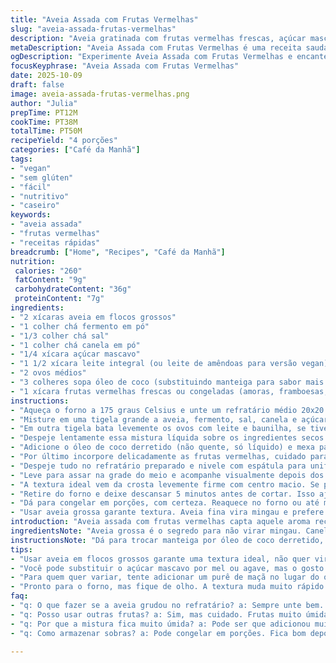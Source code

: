 ```yaml
---
title: "Aveia Assada com Frutas Vermelhas"
slug: "aveia-assada-frutas-vermelhas"
description: "Aveia gratinada com frutas vermelhas frescas, açúcar mascavo e toque de canela. Mistura cremosa com crosta dourada, ideal para café da manhã ou lanche. Preparo rápido e simples, combina aveia integral com leite, ovos e uma gordura leve. Inclui substituição de manteiga por óleo de coco para versão vegana. O aroma de canela invade a cozinha enquanto cozinha. Textura macia por dentro e levemente crocante por cima. Versátil, pode usar frutas congeladas sem medo. Tempo ajustado para garantir ponto exato com base nos sinais visuais do forno. Aprenda a lidar com erros comuns como aveia embolotada ou queimada. Técnica essencial para quem quer algo nutritivo e saboroso sem frescura."
metaDescription: "Aveia Assada com Frutas Vermelhas é uma receita saudável e saborosa. Aprenda a fazer uma mistura cremosa e crocante, perfeita para qualquer hora."
ogDescription: "Experimente Aveia Assada com Frutas Vermelhas e encante-se com o aroma de canela e a textura irresistível. Uma opção nutritiva e prática para o dia a dia."
focusKeyphrase: "Aveia Assada com Frutas Vermelhas"
date: 2025-10-09
draft: false
image: aveia-assada-frutas-vermelhas.png
author: "Julia"
prepTime: PT12M
cookTime: PT38M
totalTime: PT50M
recipeYield: "4 porções"
categories: ["Café da Manhã"]
tags:
- "vegan"
- "sem glúten"
- "fácil"
- "nutritivo"
- "caseiro"
keywords:
- "aveia assada"
- "frutas vermelhas"
- "receitas rápidas"
breadcrumb: ["Home", "Recipes", "Café da Manhã"]
nutrition: 
 calories: "260"
 fatContent: "9g"
 carbohydrateContent: "36g"
 proteinContent: "7g"
ingredients:
- "2 xícaras aveia em flocos grossos"
- "1 colher chá fermento em pó"
- "1/3 colher chá sal"
- "1 colher chá canela em pó"
- "1/4 xícara açúcar mascavo"
- "1 1/2 xícara leite integral (ou leite de amêndoas para versão vegan)"
- "2 ovos médios"
- "3 colheres sopa óleo de coco (substituindo manteiga para sabor mais leve e vegan)"
- "1 xícara frutas vermelhas frescas ou congeladas (amoras, framboesas, mirtilos misturados)"
instructions:
- "Aqueça o forno a 175 graus Celsius e unte um refratário médio 20x20 cm com óleo de coco para evitar grudar."
- "Misture em uma tigela grande a aveia, fermento, sal, canela e açúcar mascavo. Garantir que fique homogêneo evitando aglomerados de açúcar."
- "Em outra tigela bata levemente os ovos com leite e baunilha, se tiver. O chocolate amargo ou um toque de licor podem entrar no lugar da baunilha para algo diferente."
- "Despeje lentamente essa mistura líquida sobre os ingredientes secos mexendo bem para incorporar sem sovar. Mistura deve ficar molhada e uniforme."
- "Adicione o óleo de coco derretido (não quente, só líquido) e mexa para distribuir. Isso traz gordura saudável, evitando a manteiga mais pesada."
- "Por último incorpore delicadamente as frutas vermelhas, cuidado para não esmagar demais, especialmente se usar congeladas já previamente descongeladas."
- "Despeje tudo no refratário preparado e nivele com espátula para uniformizar. Não precisa enfiar garfo, mas evite bolotas grossas que podem não assar direito."
- "Leve para assar na grade do meio e acompanhe visualmente depois dos 30 minutos. A superfície deve ficar dourada, firme ao toque e com cheiro de canela no ar."
- "A textura ideal vem da crosta levemente firme com centro macio. Se parecer muito úmido, deixe mais 5 a 7 minutos, mas cuidado para não queimar as bordas."
- "Retire do forno e deixe descansar 5 minutos antes de cortar. Isso ajuda a firmar o interior e facilita servir."
- "Dá para congelar em porções, com certeza. Reaquece no forno ou até mesmo na airfryer, fica quase como acabado de feito."
- "Usar aveia grossa garante textura. Aveia fina vira mingau e prefere preparo diferente. Também já tentei trocar por quinoa em flocos, fita top para variar."
introduction: "Aveia assada com frutas vermelhas capta aquele aroma reconfortante de canela e açúcar mascavo junto com a textura cremosa que só a aveia consegue dar. Já testei várias combinações no café da manhã para fugir do comum, e essa mistura é daquelas que rende bem sem complicação. Você sente na cozinha o cheiro tomando conta enquanto o forno trabalha, a crostinha que se forma lembra bolo simples de vó, mas a cara saudável. O truque está no ponto certo da crosta dourada e interior macio, quase como um pudim. Funciona para toda família e dá para variar frutas e gorduras conforme estoque ou dieta. Ficar de olho na textura é mais valioso que relógio."
ingredientsNote: "Aveia grossa é o segredo para não virar mingau. Canela e açúcar mascavo vão fundo no sabor terroso, com toque caramelizado. Não tem manteiga? Óleo de coco é substituto que entra com leveza e aroma sutil sem perder cremosidade. Para versão vegana, escolha leite vegetal e ovos de chia ou linhaça (1 colher de chia moída + 3 colheres de água como 1 ovo). Frutas frescas ou congeladas funcionam - só evite usar frutas muito molhadas para não deixar o preparo aguado demais - escorra um pouco antes se preciso. Fermento aumenta leveza; não pule essa etapa ou ficará denso pesaroso. Misture bem, mas sem bater agressivamente para não compactar aveia."
instructionsNote: "Dá para trocar manteiga por óleo de coco derretido, inclusive de coco torrado para variação. O segredo de cozinhar aveia assada é observar a crosta dourada como o termômetro: deve estar firme para indicar que o líquido dentro assentou. Flagrante aroma de canela assando é sinal de que quase está no ponto. Deixar além do tempo pode fazer bordas ressecarem, tente usar timer para começar a checar visuais aos 30 minutos, não só contar tempo. Frutas vermelhas escondem sabor mas entregam doçura e textura, nunca colocar diretamente no fundo do prato para não queimar. Fácil errar na temperatura: 175 graus é suficiente para cozinhar sem ressecar. Caso não tenha forno, pode usar airfryer em 160 graus por uns 25 minutos com cuidado de não queimar. Sempre deixe descansar antes de servir para acertar a consistência."
tips:
- "Usar aveia em flocos grossos garante uma textura ideal, não quer virar mingau, certo? Já testei com aveia fina e o resultado foi desastre. A crosta é importante, confira sempre se está dourada e firme. Se não, ajuste o tempo no forno. É visual. O cheiro de canela dá o sinal também."
- "Você pode substituir o açúcar mascavo por mel ou agave, mas o gosto muda. E ainda, se a mistura parecer seca, pingue mais um pouco de leite. Não tenha medo de ajustar. E, novamente, as frutas. Se forem muito molhadas, use papel toalha para secar um pouco antes de misturar. Assim evita que fique aguado."
- "Para quem quer variar, tente adicionar um purê de maçã no lugar do óleo de coco. É uma escolha saudável e a textura fica ótima. E se não tiver fermento fresco, o velho pode não funcionar. Importante. Também, se a mistura estiver muito grossa, mais leite vai bem. Mas de pouco em pouco."
- "Pronto para o forno, mas fique de olho. A textura muda muito rápido. Aos 30 minutos, observe bem. A superfície deve estar dourada, mas não deixe passar. O aroma é o guia. Deixe descansar por cinco minutos assim que tirar do forno. Ajuda a firmar. E fica mais fácil na hora de cortar."
faq:
- "q: O que fazer se a aveia grudou no refratário? a: Sempre unte bem. Se grudar, use espátula, mas se a crosta não sair, talvez precise de um pouquinho de água quente por baixo pra soltar."
- "q: Posso usar outras frutas? a: Sim, mas cuidado. Frutas muito úmidas como melancia não funcionam. Use frutas que seguram bem a textura. E também, frutas congeladas precisam descongelar um pouco para não derreter a mistura."
- "q: Por que a mistura fica muito úmida? a: Pode ser que adicionou muito líquido ou frutas molhadas. Ajuste sempre as proporções. Por isso check no forno é vital. Se notar, deixe assar mais um pouco."
- "q: Como armazenar sobras? a: Pode congelar em porções. Fica bom depois. Reaqueça em forno ou airfryer, ficam quase como fresquinhos. Outra forma é na geladeira em pote fechado por até três dias."

---
```

